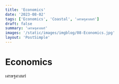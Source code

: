 ```yaml
---
title: 'Economics'
date: '2023-08-02'
tags: ['Economics', 'Coastal', 'เศรษฐศาสตร์']
draft: false
summary: 'เศรษฐศาสตร์'
images: '/static/images/imgblog/08-Economics.jpg'
layout: 'PostSimple'
---
```


# Economics
เศรษฐศาสตร์